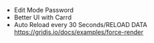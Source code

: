 - Edit Mode Password
- Better UI with Carrd
- Auto Reload every 30 Seconds/RELOAD DATA https://gridjs.io/docs/examples/force-render
